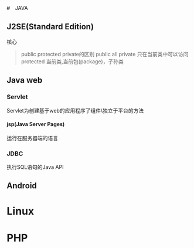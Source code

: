 #　JAVA
## J2SE(Standard Edition)
核心
>public protected private的区别
>public all
>private 只在当前类中可以访问
>protected 当前类,当前包(package)，子孙类
## Java web
### Servlet
Servlet为创建基于web的应用程序了组件\独立于平台的方法
#### jsp(Java Server Pages)
运行在服务器端的语言
### JDBC
执行SQL语句的Java API
## Android

# Linux

# PHP
